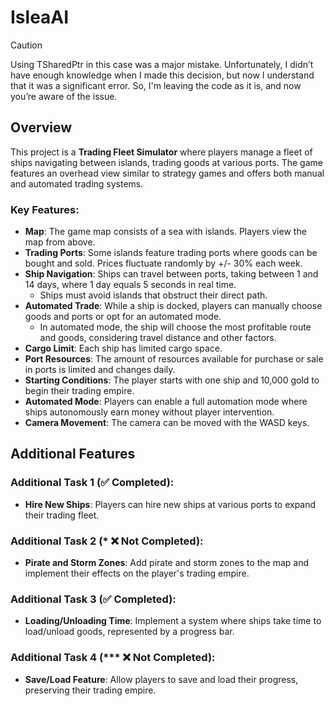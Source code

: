 # IsleaAI

> [!CAUTION]  
> Using TSharedPtr in this case was a major mistake. Unfortunately, I didn’t have enough knowledge when I made this decision, but now I understand that it was a significant error.
> So, I'm leaving the code as it is, and now you’re aware of the issue.

## Overview

This project is a **Trading Fleet Simulator** where players manage a fleet of ships navigating between islands, trading goods at various ports. The game features an overhead view similar to strategy games and offers both manual and automated trading systems. 

### Key Features:
- **Map**: The game map consists of a sea with islands. Players view the map from above.
- **Trading Ports**: Some islands feature trading ports where goods can be bought and sold. Prices fluctuate randomly by +/- 30% each week.
- **Ship Navigation**: Ships can travel between ports, taking between 1 and 14 days, where 1 day equals 5 seconds in real time.
  - Ships must avoid islands that obstruct their direct path.
- **Automated Trade**: While a ship is docked, players can manually choose goods and ports or opt for an automated mode.
  - In automated mode, the ship will choose the most profitable route and goods, considering travel distance and other factors.
- **Cargo Limit**: Each ship has limited cargo space.
- **Port Resources**: The amount of resources available for purchase or sale in ports is limited and changes daily.
- **Starting Conditions**: The player starts with one ship and 10,000 gold to begin their trading empire.
- **Automated Mode**: Players can enable a full automation mode where ships autonomously earn money without player intervention.
- **Camera Movement**: The camera can be moved with the WASD keys.

## Additional Features

### Additional Task 1 (✅ Completed):
- **Hire New Ships**: Players can hire new ships at various ports to expand their trading fleet.

### Additional Task 2 (* ❌ Not Completed):
- **Pirate and Storm Zones**: Add pirate and storm zones to the map and implement their effects on the player's trading empire.

### Additional Task 3 (✅ Completed):
- **Loading/Unloading Time**: Implement a system where ships take time to load/unload goods, represented by a progress bar.

### Additional Task 4 (*** ❌ Not Completed):
- **Save/Load Feature**: Allow players to save and load their progress, preserving their trading empire.
